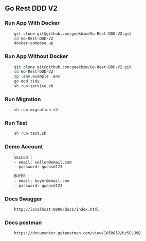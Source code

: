 ## Go Rest DDD V2

### Run App With Docker
```sh
    git clone git@github.com:geekbim/Go-Rest-DDD-V2.git
    cd Go-Rest-DDD-V2
    docker-compose up
```

### Run App Without Docker
```sh
    git clone git@github.com:geekbim/Go-Rest-DDD-V2.git
    cd Go-Rest-DDD-V2
    cp .env.example .env
    go mod tidy
    sh run-service.sh
```

### Run Migration
```sh
    sh run-migration.sh
```

### Run Test
```sh
    sh run-test.sh
```

### Demo Account
```sh
    SELLER : 
    - email: seller@email.com
    - password: qweasd123

    BUYER : 
    - email: buyer@email.com
    - password: qweasd123
```

### Docs Swagger
```sh
    http://localhost:8080/docs/index.html
```

### Docs postman
```sh
    https://documenter.getpostman.com/view/1850032/Uz5CLJ9Q
```
